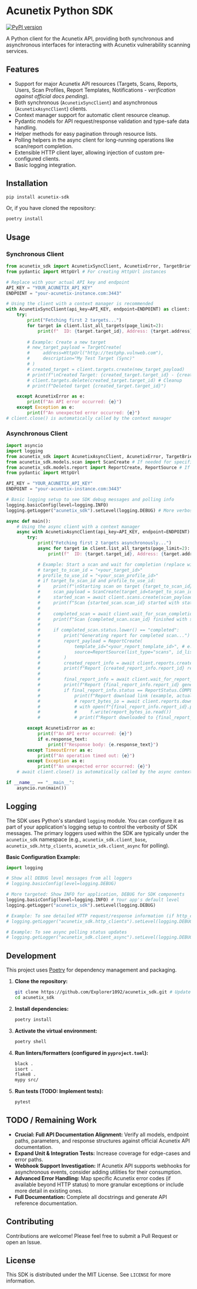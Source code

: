 # Acunetix Python SDK

[![PyPI version](https://badge.fury.io/py/acunetix-sdk.svg)](https://badge.fury.io/py/acunetix-sdk) <!-- Placeholder, update if publishing -->
<!-- [![Build Status](https://travis-ci.org/yourusername/acunetix-sdk.svg?branch=main)](https://travis-ci.org/yourusername/acunetix-sdk) -->
<!-- [![Coverage Status](https://coveralls.io/repos/github/yourusername/acunetix-sdk/badge.svg?branch=main)](https://coveralls.io/github/yourusername/acunetix-sdk?branch=main) -->

A Python client for the Acunetix API, providing both synchronous and asynchronous interfaces for interacting with Acunetix vulnerability scanning services.

## Features

*   Support for major Acunetix API resources (Targets, Scans, Reports, Users, Scan Profiles, Report Templates, Notifications - _verification against official docs pending_).
*   Both synchronous (`AcunetixSyncClient`) and asynchronous (`AcunetixAsyncClient`) clients.
*   Context manager support for automatic client resource cleanup.
*   Pydantic models for API request/response validation and type-safe data handling.
*   Helper methods for easy pagination through resource lists.
*   Polling helpers in the async client for long-running operations like scan/report completion.
*   Extensible HTTP client layer, allowing injection of custom pre-configured clients.
*   Basic logging integration.

## Installation

```bash
pip install acunetix-sdk
```

Or, if you have cloned the repository:

```bash
poetry install
```

## Usage

### Synchronous Client

```python
from acunetix_sdk import AcunetixSyncClient, AcunetixError, TargetBrief, TargetCreate
from pydantic import HttpUrl # For creating HttpUrl instances

# Replace with your actual API key and endpoint
API_KEY = "YOUR_ACUNETIX_API_KEY"
ENDPOINT = "your-acunetix-instance.com:3443"

# Using the client with a context manager is recommended
with AcunetixSyncClient(api_key=API_KEY, endpoint=ENDPOINT) as client:
    try:
        print("Fetching first 2 targets...")
        for target in client.list_all_targets(page_limit=2):
            print(f"  ID: {target.target_id}, Address: {target.address}, Description: {target.description}")
        
        # Example: Create a new target
        # new_target_payload = TargetCreate(
        #     address=HttpUrl("http://testphp.vulnweb.com"), 
        #     description="My Test Target (Sync)"
        # )
        # created_target = client.targets.create(new_target_payload)
        # print(f"\nCreated Target: {created_target.target_id} - {created_target.address}")
        # client.targets.delete(created_target.target_id) # Cleanup
        # print(f"Deleted target {created_target.target_id}")

    except AcunetixError as e:
        print(f"An API error occurred: {e}")
    except Exception as e:
        print(f"An unexpected error occurred: {e}")
# client.close() is automatically called by the context manager
```

### Asynchronous Client

```python
import asyncio
import logging
from acunetix_sdk import AcunetixAsyncClient, AcunetixError, TargetBrief, Scan, ReportStatus
from acunetix_sdk.models.scan import ScanCreate # If needed for specific creation payload
from acunetix_sdk.models.report import ReportCreate, ReportSource # If needed
from pydantic import HttpUrl

API_KEY = "YOUR_ACUNETIX_API_KEY"
ENDPOINT = "your-acunetix-instance.com:3443"

# Basic logging setup to see SDK debug messages and polling info
logging.basicConfig(level=logging.INFO)
logging.getLogger("acunetix_sdk").setLevel(logging.DEBUG) # More verbose for SDK specific logs

async def main():
    # Using the async client with a context manager
    async with AcunetixAsyncClient(api_key=API_KEY, endpoint=ENDPOINT) as client:
        try:
            print("Fetching first 2 targets asynchronously...")
            async for target in client.list_all_targets(page_limit=2):
                print(f"  ID: {target.target_id}, Address: {target.address}")

            # Example: Start a scan and wait for completion (replace with valid IDs)
            # target_to_scan_id = "<your_target_id>" 
            # profile_to_use_id = "<your_scan_profile_id>"
            # if target_to_scan_id and profile_to_use_id:
            #     print(f"\nStarting scan on target {target_to_scan_id}...")
            #     scan_payload = ScanCreate(target_id=target_to_scan_id, profile_id=profile_to_use_id)
            #     started_scan = await client.scans.create(scan_payload)
            #     print(f"Scan {started_scan.scan_id} started with status: {started_scan.status}")
            #     
            #     completed_scan = await client.wait_for_scan_completion(started_scan.scan_id, poll_interval=10, timeout=1800)
            #     print(f"Scan {completed_scan.scan_id} finished with status: {completed_scan.status}")
            # 
            #     if completed_scan.status.lower() == "completed":
            #         print("Generating report for completed scan...")
            #         report_payload = ReportCreate(
            #             template_id="<your_report_template_id>", # e.g., Developer template ID
            #             source=ReportSource(list_type="scans", id_list=[completed_scan.scan_id])
            #         )
            #         created_report_info = await client.reports.create(report_payload)
            #         print(f"Report {created_report_info.report_id} requested with status: {created_report_info.status}")
            #         
            #         final_report_info = await client.wait_for_report_completion(created_report_info.report_id, poll_interval=5, timeout=300)
            #         print(f"Report {final_report_info.report_id} generation finished with status: {final_report_info.status}")
            #         if final_report_info.status == ReportStatus.COMPLETED and final_report_info.download_link:
            #             print(f"Report download link (example, actual download needs specific handling): {final_report_info.download_link}")
            #             # report_bytes_io = await client.reports.download(final_report_info.report_id) # Assuming PDF by default
            #             # with open(f"{final_report_info.report_id}.pdf", "wb") as f:
            #             #     f.write(report_bytes_io.read())
            #             # print(f"Report downloaded to {final_report_info.report_id}.pdf")

        except AcunetixError as e:
            print(f"An API error occurred: {e}")
            if e.response_text:
                print(f"Response body: {e.response_text}")
        except TimeoutError as e:
            print(f"An operation timed out: {e}")
        except Exception as e:
            print(f"An unexpected error occurred: {e}")
    # await client.close() is automatically called by the async context manager

if __name__ == "__main__":
    asyncio.run(main())
```

## Logging

The SDK uses Python's standard `logging` module. You can configure it as part of your application's logging setup to control the verbosity of SDK messages. The primary loggers used within the SDK are typically under the `acunetix_sdk` namespace (e.g., `acunetix_sdk.client_base`, `acunetix_sdk.http_clients`, `acunetix_sdk.client_async` for polling).

**Basic Configuration Example:**

```python
import logging

# Show all DEBUG level messages from all loggers
# logging.basicConfig(level=logging.DEBUG)

# More targeted: Show INFO for application, DEBUG for SDK components
logging.basicConfig(level=logging.INFO) # Your app's default level
logging.getLogger("acunetix_sdk").setLevel(logging.DEBUG)

# Example: To see detailed HTTP request/response information (if http_clients adds it)
# logging.getLogger("acunetix_sdk.http_clients").setLevel(logging.DEBUG)

# Example: To see async polling status updates
# logging.getLogger("acunetix_sdk.client_async").setLevel(logging.DEBUG)
```

## Development

This project uses [Poetry](https://python-poetry.org/) for dependency management and packaging.

1.  **Clone the repository:**
    ```bash
    git clone https://github.com/Explorer1092/acunetix_sdk.git # Update with actual repo URL
    cd acunetix_sdk
    ```

2.  **Install dependencies:**
    ```bash
    poetry install
    ```

3.  **Activate the virtual environment:**
    ```bash
    poetry shell
    ```

4.  **Run linters/formatters (configured in `pyproject.toml`):**
    ```bash
    black .
    isort .
    flake8 .
    mypy src/
    ```

5.  **Run tests (TODO: Implement tests):**
    ```bash
    pytest
    ```

## TODO / Remaining Work

*   **Crucial: Full API Documentation Alignment:** Verify all models, endpoint paths, parameters, and response structures against official Acunetix API documentation.
*   **Expand Unit & Integration Tests:** Increase coverage for edge-cases and error paths.
*   **Webhook Support Investigation:** If Acunetix API supports webhooks for asynchronous events, consider adding utilities for their consumption.
*   **Advanced Error Handling:** Map specific Acunetix error codes (if available beyond HTTP status) to more granular exceptions or include more detail in existing ones.
*   **Full Documentation:** Complete all docstrings and generate API reference documentation.

## Contributing

Contributions are welcome! Please feel free to submit a Pull Request or open an Issue.

## License

This SDK is distributed under the MIT License. See `LICENSE` for more information. 